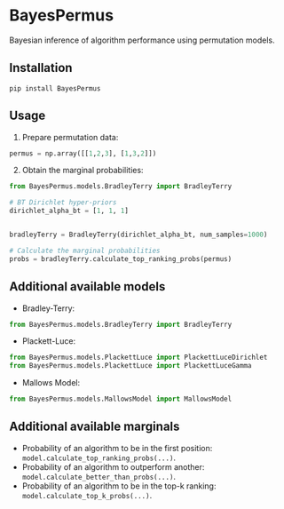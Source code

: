 # BayesPermus

Bayesian inference of algorithm performance using permutation models.

## Installation

```
pip install BayesPermus
```

## Usage

1. Prepare permutation data:

```python
permus = np.array([[1,2,3], [1,3,2]])
```

2. Obtain the marginal probabilities:

```python
from BayesPermus.models.BradleyTerry import BradleyTerry

# BT Dirichlet hyper-priors
dirichlet_alpha_bt = [1, 1, 1]


bradleyTerry = BradleyTerry(dirichlet_alpha_bt, num_samples=1000)

# Calculate the marginal probabilities
probs = bradleyTerry.calculate_top_ranking_probs(permus)

```

## Additional available models

* Bradley-Terry:
```python
from BayesPermus.models.BradleyTerry import BradleyTerry
```
* Plackett-Luce:
```python
from BayesPermus.models.PlackettLuce import PlackettLuceDirichlet
from BayesPermus.models.PlackettLuce import PlackettLuceGamma
```

* Mallows Model:
```python
from BayesPermus.models.MallowsModel import MallowsModel
```

## Additional available marginals

* Probability of an algorithm to be in the first position: `model.calculate_top_ranking_probs(...)`.
* Probability of an algorithm to outperform another: `model.calculate_better_than_probs(...)`.
* Probability of an algorithm to be in the top-k ranking: `model.calculate_top_k_probs(...)`.